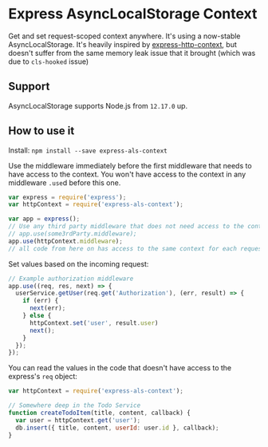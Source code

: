 # Express AsyncLocalStorage Context
Get and set request-scoped context anywhere. It's using a now-stable AsyncLocalStorage. It's heavily inspired by [express-http-context](https://github.com/skonves/express-http-context), but doesn't suffer from the same memory leak issue that it brought (which was due to `cls-hooked` issue)

## Support

AsyncLocalStorage supports Node.js from `12.17.0` up.

## How to use it

Install: `npm install --save express-als-context`  

Use the middleware immediately before the first middleware that needs to have access to the context.
You won't have access to the context in any middleware `.use`d before this one.

``` js
var express = require('express');
var httpContext = require('express-als-context');

var app = express();
// Use any third party middleware that does not need access to the context here, e.g. 
// app.use(some3rdParty.middleware);
app.use(httpContext.middleware);
// all code from here on has access to the same context for each request
```

Set values based on the incoming request:

``` js
// Example authorization middleware
app.use((req, res, next) => {
  userService.getUser(req.get('Authorization'), (err, result) => {
    if (err) {
      next(err);
    } else {
      httpContext.set('user', result.user)
      next();
    }
  });
});
```

You can read the values in the code that doesn't have access to the express's `req` object:

``` js
var httpContext = require('express-als-context');

// Somewhere deep in the Todo Service
function createTodoItem(title, content, callback) {
  var user = httpContext.get('user');
  db.insert({ title, content, userId: user.id }, callback);
}
```
